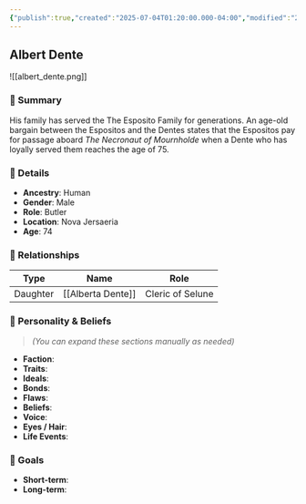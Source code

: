 ```yaml
---
{"publish":true,"created":"2025-07-04T01:20:00.000-04:00","modified":"2025-07-04T01:20:00.000-04:00","cssclasses":""}
---
```



## Albert Dente
![[albert_dente.png]]

### 🧠 Summary
His family has served the The Esposito Family for generations. An age-old bargain between the Espositos and the Dentes states that the Espositos pay for passage aboard *The Necronaut of Mournholde* when a Dente who has loyally served them reaches the age of 75.

### 🧬 Details
- **Ancestry**: Human  
- **Gender**: Male  
- **Role**: Butler  
- **Location**: Nova Jersaeria  
- **Age**: 74  

### 🤝 Relationships

| Type    | Name              | Role           |
|---------|-------------------|----------------|
| Daughter| [[Alberta Dente]] | Cleric of Selune|

### 🧭 Personality & Beliefs
> *(You can expand these sections manually as needed)*

- **Faction**:  
- **Traits**:  
- **Ideals**:  
- **Bonds**:  
- **Flaws**:  
- **Beliefs**:  
- **Voice**:  
- **Eyes / Hair**:  
- **Life Events**:  

### 🎯 Goals
- **Short-term**:  
- **Long-term**:  

